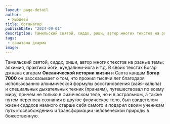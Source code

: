 ```yaml
---
layout: page-detail
author:
 - Яшодеви
title: боганатар
publishDate: "2024-09-01"
description: Тамильский святой, сиддх, риши, автор многих текстов на разные темы алхимия, практика йоги, кундалини-йога и т.д. В своих текстах Богар джнана сагарам Океанической истории жизни и Сапта кандам Богар 7000 он рассказывает о том, что прожил тысячи лет благодаря использованию алхимической формулы восстановления (кайя-кальпа) и специальных дыхательных техник (пранаям), путешествовал по всему миру, причем не только в физическом теле, но и в астральном, а также путем переноса сознания в другое физическое тело, был свидетелем жизни сиддхов намного старше себя самого и подарил своим ученикам путь к освобождению и трансформации человеческой природы в божественную.
tags:
 - санатана дхарма
image: 
---
```


Тамильский святой, сиддх, риши, автор многих текстов на разные темы: алхимия, практика йоги, кундалини-йога и т.д. В своих текстах Богар джнана сагарам __Океанической истории жизни__ и Сапта кандам __Богар 7000__ он рассказывает о том, что прожил тысячи лет благодаря использованию алхимической формулы восстановления (кайя-кальпа) и специальных дыхательных техник (пранаям), путешествовал по всему миру, причем не только в физическом теле, но и в астральном, а также путем переноса сознания в другое физическое тело, был свидетелем жизни сиддхов намного старше себя самого и подарил своим ученикам путь к освобождению и трансформации человеческой природы в божественную.

